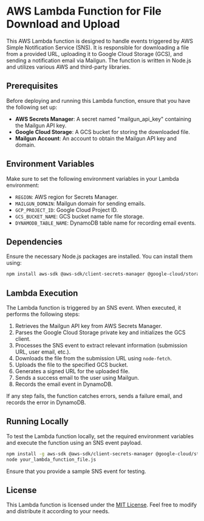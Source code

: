 # AWS Lambda Function for File Download and Upload

This AWS Lambda function is designed to handle events triggered by AWS Simple Notification Service (SNS). It is responsible for downloading a file from a provided URL, uploading it to Google Cloud Storage (GCS), and sending a notification email via Mailgun. The function is written in Node.js and utilizes various AWS and third-party libraries.

## Prerequisites

Before deploying and running this Lambda function, ensure that you have the following set up:

- **AWS Secrets Manager**: A secret named "mailgun_api_key" containing the Mailgun API key.
- **Google Cloud Storage**: A GCS bucket for storing the downloaded file.
- **Mailgun Account**: An account to obtain the Mailgun API key and domain.

## Environment Variables

Make sure to set the following environment variables in your Lambda environment:

- `REGION`: AWS region for Secrets Manager.
- `MAILGUN_DOMAIN`: Mailgun domain for sending emails.
- `GCP_PROJECT_ID`: Google Cloud Project ID.
- `GCS_BUCKET_NAME`: GCS bucket name for file storage.
- `DYNAMODB_TABLE_NAME`: DynamoDB table name for recording email events.

## Dependencies

Ensure the necessary Node.js packages are installed. You can install them using:

```bash
npm install aws-sdk @aws-sdk/client-secrets-manager @google-cloud/storage node-fetch mailgun-js dotenv
```

## Lambda Execution

The Lambda function is triggered by an SNS event. When executed, it performs the following steps:

1. Retrieves the Mailgun API key from AWS Secrets Manager.
2. Parses the Google Cloud Storage private key and initializes the GCS client.
3. Processes the SNS event to extract relevant information (submission URL, user email, etc.).
4. Downloads the file from the submission URL using `node-fetch`.
5. Uploads the file to the specified GCS bucket.
6. Generates a signed URL for the uploaded file.
7. Sends a success email to the user using Mailgun.
8. Records the email event in DynamoDB.

If any step fails, the function catches errors, sends a failure email, and records the error in DynamoDB.

## Running Locally

To test the Lambda function locally, set the required environment variables and execute the function using an SNS event payload.

```bash
npm install -g aws-sdk @aws-sdk/client-secrets-manager @google-cloud/storage node-fetch mailgun-js dotenv
node your_lambda_function_file.js
```

Ensure that you provide a sample SNS event for testing.

## License

This Lambda function is licensed under the [MIT License](LICENSE). Feel free to modify and distribute it according to your needs.